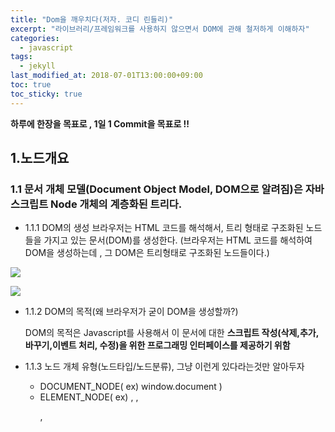 ```yaml
---
title: "Dom을 깨우치다(저자. 코디 린들리)"
excerpt: "라이브러리/프레임워크를 사용하지 않으면서 DOM에 관해 철저하게 이해하자"
categories:
  - javascript
tags:
  - jekyll
last_modified_at: 2018-07-01T13:00:00+09:00
toc: true
toc_sticky: true
---
```


**하루에 한장을 목표로 , 1일 1 Commit을 목표로 !!**

## 1.노드개요

### 1.1 문서 개체 모델(Document Object Model, DOM으로 알려짐)은 자바스크립트 Node 개체의 계층화된 트리다.

- 1.1.1 DOM의 생성
  브라우저는 HTML 코드를 해석해서, 트리 형태로 구조화된 노드들을 가지고 있는 문서(DOM)를 생성한다.
  (브라우저는 HTML 코드를 해석하여 DOM을 생성하는데 , 그 DOM은 트리형태로 구조화된 노드들이다.)

![](https://wit.nts-corp.com/wp-content/uploads/2019/02/-4)

![](https://wit.nts-corp.com/wp-content/uploads/2019/02/-5)

- 1.1.2 DOM의 목적(왜 브라우저가 굳이 DOM을 생성할까?)

  DOM의 목적은 Javascript를 사용해서 이 문서에 대한 **스크립트 작성(삭제,추가,바꾸기,이벤트 처리, 수정)을 위한 프로그래밍 인터페이스를 제공하기 위함**

* 1.1.3 노드 개체 유형(노드타입/노드분류), 그냥 이런게 있다라는것만 알아두자

  - DOCUMENT_NODE( ex) window.document )

  * ELEMENT_NODE( ex) <body> , <a> , <p> , <script> , <style> , <html> , <h1> )

  - ATTRIBUTE_NODE( ex) class="funEdges" )

  * TEXT_NODE ( ex) 줄바꿈과 공백을 포함한 HTML 문서 내의 텍스트 문자 )

  - DOCUMENT_FRAGMENT_NODE( ex) document.createDocumentFragment )

  - DOCUMENT_TYPE_NODE( ex) <!DOCTYPE html> )

- 1.1.4 통상적인 DOM 트리의 각 노드 개체는 **Node로 부터** 속성과 메서드를 상속받는다.

  **모든 노드 개체는 속성과 메서드를 1차적으로 Node 개체로부터 상속을 받는다.** 그리고 이 Node에서 제공되는 속성 메서드 외에도 document,HTMLElement,HTML\*Element 인터페이스와 같은 하위 노드 인터페이스에서도 수많은 관련 속성 및 메서드가 제공된다.

* 1.1.5 노드의 유형과 이름

  모든 노드는 Node로부터 상속받는 nodeType 및 nodeName 속성을 가진다. 예를들어 Text 노드의 nodetype 코드는 3이며, nodeNmae 값은 #text이다.

  흔히 사용되는 노드들의 숫자값은 외워 두는것이 좋다.

- 1.1.6 javascript 메서드를 사용해서 Element 및 Text 노드를 생성하기

  - createElement("element를 지정하는 문자열")
    ex) createElement("div");

  * createTextNode("문자열")
    ex) createTextNode("Hi");

  - createAttribute() 메서드는 사용이 금지되었고, 이를 대신하기 위해 getAttribute(),setAttribute(),removeAttrbute()메서드를 사용한다.

* 1.1.7 javascript 문자열을 사용하여 DOM에 Element 및 Text 노드를 생성 및 추가하기

  - innerHTML, outerHTML, textContext, insertAdjacentHTML() 속성 및 메서드는 Javascript 문자열을 사용하여 DOM에 노드를 생성하고 추가하는 기능을 제공

  ```html
  <div id="A"></div>
  <div id="B"></div>
  <span id="C"></span>
  <div id="D"></div>
  <div id="E"></div>
  ```

  ```javascript
  document.getElementById("A").innerHTML = "<strong>HI</strong>";

  document.getElementById("B").outerHTML = '<div id="B" class="new">HI</div>';

  document.getElementById("C").textContent = "dude";

  document.getElementById("D").innerText = "안녕";

  console.log(document.body.innerHTML);

  //<div id="A"><strong>HI</strong></div>
  //<div id="B" class="new">HI</div>
  //<span id="C">dude</span>
  //<div id="D">안녕</div>
  ```

  - textContent vs innerText

  innerText는 노드에 포함된 보이는 텍스트를 반환하고, textContent는 전체 텍스트를 반환합니다.

  ```html
  <span>Hello<span style="diplay:none">World</span></span>
  ```

  에서 innerText는 "Hello"를 반환하고 textContent는 World를 반환한다.

  보다 자세한 차이점은

  [textContent vs innerText](http://perfectionkills.com/the-poor-misunderstood-innerText/)를 참조하자

  - insertAdjacentHTML() 메ㅓ드는 이전에 언급된 메서드들에 비해 보다 세밀하게 다를수 있다. 이 메서드를 사용하면 시작테그의 앞 , 뒤 종류 태그의 앞, 뒤에 노드를 삽입하는게 가능하다.

  ```html
  <i id="elm">how</i>
  ```

  ```javascript
  var elm = document.getElementById("elm");
  elm.insertAdjacentHTML("beforebegin", "<span>Hey-</span>");
  elm.insertAdjacentHTML("afterbegin", "<span>dude-</span>");
  elm.insertAdjacentHTML("beforeend", "<span>are-</span>");
  elm.insertAdjacentHTML("afterend", "<span>you?-</span>");

  console.log(document.body.innerHTML);

  //<span>Hey-</span><i id="elm"><span>dude-</span>how<span>-are</span></i><span>-you?</span>
  ```

  - 주목 : innerHTML 은 문자열 내에서 발견된 HTML 요소를 실제 DOM 변화하는 반면, textContent는 텍스트 노드를 생성하는데만 사용 가능하다. HTML 요소를 포함하고 있는 문자열을 textContent에 전달하면, 단순히 텍스트로만 출력 또한 innerHTML이 무겁고 비싼 대가를 치르는 HTML 파서를 호출하는데 비해, 텍스트 노드 생선은 간단하게 처리되므로 **innerHTML 계열의 사용을 삼가해야한다.**

* 1.1.8 Dom 트리의 일부를 Javascript 문자열로 추출하기

  ```html
  <div id="A"><i>HI</i></div>
  <div id="B">Dude<strong>!</strong></div>
  ```

  ```javascript
  console.log(document.getElementById("A").innerHTML); //<i>Hi</i>

  console.log(document.getElementById("B").outerHTML); //<div id="B">Dude<strong>!</strong></div>

  console.log(document.getElementById("B").textContent); //Dude!

  console.log(document.getElementById("A").innerText); //Dude!
  ```

  - 주목 : textContent, innerText 속성은 선택된 노드내에 포함된 모든 **텍스트 노드들을 반환한다.**

- 1.1.9 appendChild() 및 insertBefore()을 사용하여 노드 개체를 Dom에 추가하기.

  appendChild() 메서드는 하나의 노드를(혹은 여러 노드)를 메서드가 호출된 노드의 자식노드 끝에 삽입할수 있게 해준다.

  insertBefore() 메서드는 삽입 위치를 조정하는 것이 필요할때 사용한다.

  ```html
  <ul>
    <li>2</li>
    <li>3</li>
  </ul>
  ```

  ```javascript
  let text1 = document.createTextNode("1");
  let li = document.createElement("li");
  li.appendChild(text1);

  let ul = document.querySelector("ul");

  ul.insertBefore(li, ul.firstChild);

  // <ul>
  //   <li>1</li> //ul.insertBefore(li, ul.firstChild);
  //   <li>2</li>
  //   <li>3</li>
  //   <li>1</li> //ul.appendChild(li);
  // </ul>;
  ```

  - 주목 : insertBefore() 메서드의 두번째 매개변수를 전달하지 않으면, 이 메서드는 appendChild()처럼 동작

* 1.1.10 removeChild() 및 replaceChild()를 사용하여 노드를 제거하거나 바꾸기

  - Dom 에서 노드를 제거하는 것은 여러 단계의 과정으로 이루어진다.

  1. 먼저 삭제하고자 하는 노드를 선택해야한다

  2. 삭제하고자 하는 노드의 부모노드에 대한 접근을 얻어야 하는데,보통 parentNode 속성을 사용하게 된다.

  3. 부모 노드에서 삭제할 노드에 대한 참조를 전달하여 removeChild()메서드를 호출한다.

  ```html
  <div id="A">Hi</div>
  <div id="B">Dude</div>
  ```

  ```javascript
  //element 노드 삭제
  let divA = document.getElementById("A");
  divA.parentNode.removeChild(divA);

  //텍스트 노드 삭제
  let divB = document.getElementById("B").firstChild;
  divB.parentNode.removeChild(divB);
  ```

  - 노드를 바꾸는 과정도 삭제하는것과 같은 과정을 겪는다. **둘다 부모노드에 접근한다는게 중요하다.**

  ```html
  <div id="A">Hi</div>
  <div id="B">Dude</div>
  ```

  ```javascript
  //ement 노드 바꾸기
  let divA = document.getElementById("A");
  let newSpan = document.createElement("span");

  newSpan.textContent = "howdy";
  divA.parentNode.replaceChild(newSpan, divA);
  ```

  - 주목 : 제거하거나 바꾸는 대상이 무엇인지에 따라 , innerHTML , outerHTML , textContent 속성에 빈 문자열을 주는것이 더 쉽고 빠를 수도 있다. 하지만 브라우저의 메모리 누수가 발생할수 있으므로 조심해야한다. replaceChild() 및 removeChild()는 각각 교체되거나 제거된 노드를 **반환한다**. 기본적으로 해당 노드는 바꾸거나 제거하는 것이므로 사라지지 않았다. 따라서 해당 노드에 대한 **메모리상의 참조는 여전히 가지게 된다.**

* 1.1.11 cloneNode()를 사용하여 노드를 복제하기

  cloneNode() 메서드를 사용하여 단일 노드 혹은 노드 및 모든 자식 노드를 복제할 수 있다.

  노드와 그 자식 노드를 모두 복제하려면, cloneNode() 메서드의 매개변수로 true를 전달한다.

  ```html
  <ul>
    <li>Hi</li>
    <li>there</li>
  </ul>
  ```

  ```javascript
  let cloneUL = document.querySelector("ul").cloneNode(); //ul만이 복제되었으므로 빈 문자열이 출력됨

  console.log(cloneUL.innerHTML); //빈 문자열 출력

  let cloneUL2 = document.querySelector("ul").cloneNode(true);

  console.log(cloneUL2.innerHTML);
  //<li>HI</li><li>There</li>가 출력됨
  ```

  - 주목 : **cloneNode(true)를 사용해서 노드와 그 자식을 복제하면 NodeList가 반환될 것이라 생각할 수 있지만, 실제로는 그렇지 않다. 따라서 cloneNode() 때문에 문서내에서 ID가 중복될수도 있다.**

* 1.1.12 노드 컬렉션에 대한 이해(무슨말하는지 모르겠음)

* 1.1.13 직계 자식 노드 전부에 대한 리스트/컬렉션 얻기

  ```html
  <ul>
    <li>Hi</li>
    <li>there</li>
  </ul>
  ```

  ```javascript
  let ulElementChildNodes = document.querySelector("ul").childNodes;

  console.log(ulElementChildNodes);
  // ul 내의 전체 노드로 이루어진 유사 배열 리스트를 출력
  //[text, li, text, li, text]
  ```

  - 주목 : **childNodes에서 반환되는 NodeList는 직계 자식 노드만을 가진다.** **childNodes가 element 노드 뿐만 아니라 다른 노드 유형(ex text 및 comment 노드) 도 포함된다는 점을 유의해야한다.**

- 1.1.14 NodeList나 HTMlCollection을 JavasScript 배열로 변환

  NodeList 나 HTMLCollection은 **배열의 형태**이지만, **array의 메서드를 상속하는 진정한 javascript 배열이 아니다.**

  - isArray() : array의 메서드를 상속받는 javascript 배열인지 아닌지를 판단함

  ```html
  <a href="#"></a>
  ```

  ```javascript
  console.log(Array.isArray(document.links));
  //HTMLCollection이지 Array가 아니므로 false

  console.log(Array.isArray(document.querySelectorAll("a")));
  //NodeList이지 Array가 아니므로 false
  ```

  결과적으로 Nodelist와 HTMLCollection은 배열의 형태이지만 배열이 아닌것으로 판명되었다.

  그렇다면 배열의 형태인것을 진정한 배열로 만들기 위해서는 어떻게 해야할까?

  - 진정한 javascript 배열로 만들기

    - 왜? 굳이 javascript 배열로 만들어야할까?
      그 이유는 javascript 배열로 변환하는 것은 몇가지 이점이 있기 때문이다. 이 리스트들을 javascript 배열로 변환하게 되면 Array 개체가 제공하는 메서드들(ex) foreach,pop,map,reduce 등)에 접근할수 있게 된다.

    * 진정한 배열로 변환하기 위한 방법

      call() 또는 apply()에 유사 배열을 전달하면, call() 또는 apply()는 진짜 javaScript 배열을 반환하는 메서드를 호출한다. 여기서는 slice() 메서드를 사용하고 있는데, 실제로는 아무것도 잘라내지 않고, 리스트를 Javascript 배열로 반환하는데 사용하고 있다.

      ```html
      <a href="#"></a>
      ```

      ```javascript
      console.log(Array.isArray(Array.prototype.silce.call(document.linkes)));
      //true 반환

      console.log(
        Array.isArray(
          Array.prototype.silce.call(document.querySelectorAll("a"))
        )
      );
      //true 반환
      ```

      주목 : 이렇게 할경우 List를 배열로 바꾸는데 코드가 길어지므로, ES6에서는 유사 배열개체나 리스트를 인수받아 **새로운 배열로 변환하여 사용하는 Array.from**

      ```javascript
      console.log(Array.isArray(Array.from(document.querySelectorAll("a")))); //true

      let badex = document.querySelectorAll("a");

      console.log(badex); //NodeList [a]

      bc.pop("a"); //bc.pop is not a function

      let goodex = Array.from(document.querySelectorAll("a"));
      console.log(goodex); // [a]

      abc.pop("a");

      console.log(goodex); // []
      ```

- 1.1.15 DOM 내의 노드 탐색

  - parentNode

  - firstChild

  - lastChild

  - nextSibling

  ```html
  <body>
    <ul>
      <!-- comment -->
      <li id="A"></li>
      <li id="B"></li>
      <!-- comment -->
    </ul>
  </body>
  ```

  ```javascript
  let ul = document.querySelector("ul");

  console.log(ul.parentNode.nodeName); // body가 출력됨
  console.log(ul.firstChild.nodeName); // comment가 출력됨
  console.log(ul.lastChild.nodeName); // comment가 출력됨
  console.log(ul.querySelector("#A").nextSibling.nodeName); //text가 출력됨
  console.log(ul.querySelector("#B").previousSibling.nodeName); //text가 출력됨
  ```

  DOM을 탐색할때, element 노드 뿐만 아니라 text 와 comment도 노드임을 잊어서는 안된다. 하지만 윗처럼 사용한다는것은 이상적이지 않다. **다음 속성들을 사용하면 text와 comment 노드를 무시하고 DOM 탐색하는 것이 가능하다.**

  - firstElementChild

  * lastElementChild

  - nextElementSibling

  * previousElementSibling

  * children

  * parentElement

  - childElementCount : 노드가 가지고 있는 자식 element의 개수를 계산할때 사용

  이렇게 element 노드라고 명시를 해준다면, text와 comment 노드를 무시하게된다.

  ```html
  <body>
    <ul>
      <!-- comment -->
      <li id="A"></li>
      <li id="B"></li>
      <!-- comment -->
    </ul>
  </body>
  ```

  ```javascript
  let ul = document.querySelector("ul");

  console.log(ul.parentNode.nodeName); // body가 출력됨
  console.log(ul.firstElementChild.nodeName); //li
  console.log(ul.lastElementChild.nodeName); // li가 출력됨
  console.log(ul.querySelector("#A").nextElementSibling.nodeName); // li
  console.log(ul.querySelector("#B").previousElementSibling.nodeName); //li가 출력됨

  //ul의 자식 노드 중 element만을 가져오려면?
  console.log(ul.children); // HTMLCollenction이며, 모든 자식 노드는 text를 가짐

  // 첫 번째 li의 부모 element는?
  console.log(ul.firstElementChild.parentElement); //ul이 출력
  ```

- 1.1.16 contains()와 compareDocumentPosition()으로 DOm 트리 내의 Node 위치를 확인하기

  노드의 contains() 메서드를 활용하면 특정 노드가 다른 노드내에 포함되어있는지를 확이날수 있다.
  그리고 리턴값으로 boolean값을 전달해준다.

  Dom 트리 내에서 주변 노드와 연관된 노드위치에 대해 보다 확실한 정보를 얻고 싶을 때는 노드의 compareDocumentPosition() 메서드를 사용한다.
  그리고 리턴값으로 숫자코드를 리턴한다.

* 1.1.17 두 노드가 완전히 동일한지 판단하기.

```html
<input type="text"></input>
<input type="text"></input>

<textarea>foo</textarea>
<textarea>bar</textarea>


```

```javascript
let input = document.querySelectorAll("input");

console.log(input); // nodelist , 배열형식이지만 배열이 아님

console.log(input[0].isEqualNode(input[1]));
//true

let input = document.querySelectorAll("textarea");

console.log(input[0].isEqualNode(input[1]));
//자식 text 노드가 동일하지 않으므로 false
```

주목 : 두 노드가 완전전히 동일한지가 아니라. 두 노드 참조가 동일한 노드를 참조하고 있는지 알고 싶다면 === 연산자를 사용하여 간단하게 확인해볼수 있다.

## 2. Document 노드

### 2.1 document 노드 개요

document로 부터 상속되는 HTMLDocument 생성자는 DOM 내에 DOCUMENT_NODE(window.document)를 생성한다.

```js
console.log(window.document.constructure); // function HTMLDocument(){ [native code]}
console.log(window.document.nodeType); // DOCUMENT_NODE에 대한 숫자 키 매핑인 9가 출력
```

HTMLDocument 생성자 함수가 window.document 노드 개체를 생성하며, 이 노드가 DOCUMENT_NODE 개체이다.

### 2.2 HTMLDocument의 속성 및 메서드

HTMLDocument 노드(window.document)에 존재하는 속성 및 메서드들중 주목해야할 속성과 메서드는 다음과 같다

- doctype

* documentElement

* implementation.

* activeElement

* body

* head

* title

- lastModified

- referrer

- URL

- defaultview

- compatMode

- ownerDocument

- hasFocus();

* 주목 : HTMLDocument 노드 개체(window.document)는 DOM를 다룰 때 사용 가능한 수많은 메서드와 속성(ex) document.querySelectorAll())에 접근하는 데 사용된다.

### 2.3 일반적인 HTML 문서정보 얻기

- document 개체는 로드된 HTML 문서/DOM에 대한 일반적인 정보에 접근할 수 있게 해준다.

```javascript
const d = document;

console.log("title = " + d.title); //Document
console.log("url = " + d.URL); // url 주소
console.log("referrer = " + d.referrer); //참조 주소
console.log("lastModified = " + d.lastModified); // 마지막 수정일

//BackComapt(Quirks 모드) 또는 CSS1Compat(Strict 모드) 중 하나가 출력된다.

console.log("compatibility mode = " + d.compatMode); //CSS!compat
```

### 2.4 document 자식 노드

- document 개체의 자식은 doctype/DTD 와 <html lang="en"> 이 포함된 배열을 얻게 될것이다.

```js
console.log(document.childNodes[0].nodeType); // DOCUMENT_TYPE_NODE를 의미하는 숫자 키 10이 출력

console.log(document.childNodes[1].nodeType); // Element_TYPE_NODE를 이미하는 숫자 키 1이 출력
```

- 주목 : 참고로 DOCUMENT_TYPE_NODE와 DOCUMENT_NODE는 다르다. 그리고 HTMLDocument 생성자에서 생성되는 **window.document 개체** 와 **Document 개체** 를 혼동해서는 안된다. widow.document가 DOM 인터페이스에 시작점이라는 것만 기억하자. Document.childNodes가 자식 노드를 가지고 있는 이유가 바로 이 때문이다.

### 2.5 document는 <!Doctype>,<html>,<head>,<body>에 대한 바로가기를 제공한다.

```js
console.log(document.doctype); //DocumentType NOde
console.log(document.documentElement); //<html lang="en">가 출력
console.log(document.head); // <head>
console.log(document.body); // <body>
```

- 주목 doctype과 DTD의 nodetype은 10 또는 DOCUMENT_TYPE_NODE이며, DOCUMENT_NODE(즉 HTMLDocument()로부터 생성되는 window.document)와 혼동해서는 안된다.

### 2.6 document.implementation.hasFeature()를 사용하여 DOM 사양/기능 탐지

- document.implementation.hasFeature()를 사용하면 현재 문서에 대한 브라우저가 구현/지원하는 기능 및 수준에 대해 물어 볼 수 있다. 예를들어 브라우저가 Core DOM level3 사양을 구현했는지 물어보려면 다음과 같은 코드를 사용한다.

```js
console.log(document.implementation.hasFeature("Core", "2.0"));
console.log(document.implementation.hasFeature("Core", "3.0"));
```

### 2.7 문서 내에서 포커스를 가지고 있거나 활성 상태인 노드에 대한 참조를 얻기

- document.activeElement를 사용하면, 문서 내에서 포커스를 가지고 있거나 활성 상태인 노드에 대한 참조를 바로 얻을 수 있다.

```js
document.querySelector("textarea").focus();

//문서내에서 포커스를 가지고 있거나 활성 상태인 element에 대한 참조르 얻음
console.log(document.activeElement); //textarea가 출력됨
```

- 주목 : **포커스를 가지고 있거나 활성 상태인 element는 포커스를 받을 수 있는 element를 반환한다. 노드를 선택하는 것(마우스를 사용하여 HTML 페이지 내에서 반전된 영역), 키스트로크, 스페이스바,마우스로 무언가를 입력하기 위해 포커스를 받은 element를 혼동하지 말자.**

### 2.8 문서 혹은 문서 내의 특정 노드가 포커스를 가지고 있는지 판별하기

- document.hasFocus() 메서드를 사용하면, 사용자가 현재 해당 HTML 문서가 로드된 창에 포커스를 두고 있는지를 확인할 수 잇다.

```js
// 문서가 로드된 창/텝에 계속 포커스를 두면 true를 반환한다. 그렇지 않을경우 false가 반환된다.
setTimeout(function () {
  console.log(document.hasFocus());
}, 5000);
```

### 2.9 document.defaultView는 최상위/전역 개체에 대한 바로가기이다.

- defaultView 속성은 javascript 최상위 개체, 혹은 전역 개체라고 불리는것에 대한 바로가기 이다. 웹 브라우저에서 최상위 개체는 window개체이므로, javaScript 브라우저 환경에서 defaultView는 이 개체를 가리킨다.

* 최상위 개체가 없는 DOM이나 웹 브라우저 내에서 실행되지 않는 javascript 환경(Node.js)의 경우 이 속성을 통해 최상위 개체 영역에 접근할 수 있게 해준다.

### 2.10 Element에서 ownerDocument를 사용하여 Document에 대한 참조 얻기

- 노드에서 onwerDocument 속성을 호출하면, 노드가 포함된 document에 대한 참조를 반환한다.

## 3. Element 노드

### 3.1 HTML Element 개체 개요

각 element들은 고유한 성질을 가지며, 각자 element를 Dom 트로내의 노드 개체로 인스턴스화 하는 고유한 Javascript 생성자를 가진다.
예를 들어 <a> element 는 HTMLAnchorElement() 생성자를 통해 DOM 노드로 만들어 진다. **즉 각 element들은 노드개체로 인스턴스화 하는 Javascript 생성자를 가진다.**

### 3.2 HTML Element 개체의 속성 및 메서드(상속 받은것 포함)

- createElement()

- tagName

* children

- getAttribute()

- setAttribute()

- hasAttribute()

- removeAttribute()

- classList()

- dataset

- attributes

### 3.3 Element 생성

Element 노드는, 브라우자가 HTML 문서를 해석하여 DOM이 만들어질 때 인스턴스화 된다.
이것 외에 createElement()를 사용하여 프로그램밍적으로도 Element 노드를 생성할수 있다.

```js
let elementNode = document.creatElement("textarea");

document.body.appendChild(elementNode);
```

### 3.4 Element의 태그 이름 얻기

tagName 속성을 사용하면, element의 이름에 접근할 수 있다. tagName속성은 nodeName이 반환하는 것과 동일한 값을 반환한다. 원본 HTML문서에서의 대소문자 여부에 관계없이 둘다 값을 대문자로 반환한다.

```html
<a href="#">Hi</a>
```

```js
console.log(document.querySelector("a").tagName); //A 가 출력
console.log(document.querySelector("a").nodeName); //A가 출력
```

### 3.5 Element의 Attribute 및 값에 대한 리스트/컬렉션 얻기(좋은방법X)

```html
<a href="#" title="title" data-foo="dataFoo"> </a>
```

```js
var atts = document.querySelector("a").attributes;
// 배열형태로 반환한다.
```

- 주목 : **attributes를 사용 하여 속성에 변화를 주는것보다도, getAttribute(), setAttribute(), hasAttribute9), removeAttribute()를 사용하는것이 좋다.** attributes를 사용할 때의 유일한 이점은 라이브 상태의 attributes 목록을 반환한다는 것이다.

### 3.6 Element의 Attribute 값 획득, 설정(재설정), 제거

element 의 attribute 값을 가져오고, 설정 및 제거하기 위한 가장 일관된 방법은 getAttribute(), setAttribute(), removeAttribute() 메서드를 사용하는 것이 좋다.

- 주목 : **attribute가 없을때, setAttribute를 사용하여 attribute 값을 null이나 ''를 설정하지 말고 removeAttribute()를 사용하는것이 좋다.**

**일부 element attribute는 element 노드에서 개체 속성으로 존재한다. 예를들어 document.body.id 나 document.body.className, 작성자는 이 속성을 사용하지 말고 attribute에 대한 remove , set, get 메서드를 사용하도록 권고하고 있다.**

```js
//bad example
let a = (document.querySelector("a").className = "안녕");
console.log(document.querySelector("a")); //<a href class="안녕"></a>

//good example

let a = document.querySelector("a").setAttribute("class", "안녕");
console.log(document.querySelector("a")); //<a href class="안녕"></a>
```

### 3.7 Element의 특정 attrbute를 가지고 있는지 확인하기

- element가 attribute를 가지고 있는지 판별(boolean으로 return) 하기 위한 가장 좋은 방법은 hasAttribute() 메서드를 사용하는것이다.

### 3.8 Class Attribute 값 리스트 얻기

- element 노드에 존재하는 classList 속성을 사용하면 className 속성에서 반환되는 공백으로 구분된 문자열 값을 사용하는 것보다 훨신 쉽게 class attribute 값 리스트에 접근할수 있다.

```html
<div class="big brown bear"></div>
```

```js
let elm = docuemnt.querySelector("div");

console.log(elm.classList); // big brown bear{0="big" , 1="brown", 2="bear" , length=3 ,...}
console.log(elm.className); // big brown bear
```

주목 : **classList는 유사배열 컬랙션이며, 읽기전용인 length 속성을 가진다. classList는 읽기 전용이지만, add(), remove(), contains(), toggle() 메서드를 사용해서 변경할수 있다.**

### 3.9 class attribute에 하위 값 추가 및 제거하기

```js
let elm = document.querySelector("div");

elm.classList.add("cat");
elm.calssList.remove("dog");
```

### 3.10 class attribute 값 토글

- classList.toggle() 메서드를 사용하면, class attribute의 하위 값을 토글시킬 수 있다. **이 메서드는 값이 누락된 경우 추가하거나 값이 이미 있는 경우 제거할 수 있게 해준다.**

```html
<div class="visible"></div>
```

```js
let elm = document.querySelector("div");

elm.classList.toggle("visible"); //기존에 visible이 있으므로 삭제
elm.classList.toggle("grow"); // 기존에 grow가 없으므로 생성

console.log(elm.className); //grow
```

### 3.11 class attribute 값이 특정 값을 가지고 있는지 판별하기

classList.containes() 메서드를 사용하면 class attribute 값이 특정 하위 값을 가지고 있는지를 판별 할 수 있다.

### 3.12 data attribute를 가져오고 설정하기(이 꼴을 언제쓰는지 잘 모르겠다.)

- data- 에 관련된 자료 [data-](https://developer.mozilla.org/ko/docs/Learn/HTML/Howto/%EB%8D%B0%EC%9D%B4%ED%84%B0_%EC%86%8D%EC%84%B1_%EC%82%AC%EC%9A%A9%ED%95%98%EA%B8%B0)

## 4.Element 노드 선택

### 4.1 특정 Element 노드 선택하기

단일 element 노드에 대한 참조를 얻는데 가장 흔히 사용되는 메서드는 다음과 같다.

- querySelector()

- getElementById();

```html
<body>
  <ul>
    <li>Hello</li>
    <li>big</li>
    <li>bad</li>
    <li id="last">world</li>
  </ul>
</body>
```

```js
console.log(document.querySelector("li").textContent); //Hello 출력
console.log(document.getElementById("last").textContent); //world 출력
```

- getElementById()메서드는 querySelector() 메서드에 비해 매우 단순하다.
- qurySelector() 메서드는 CSS selector 문법 형식의 매개변수를 사용하기 때문에 특정 단일 li에 접근을 하려면 querySelector(body>ul>li:nth-of-type(2))를 전달해야한다.

* 주목 : querySelector()는 selector 기반으로 문서 내에서 발견되는 **첫번째 노드 element를** 반환한다. querySelector()는 element 노드에도 정의되어 있다. 그 덕분에 메서드의 결가를 DOM 트리의 특정 부분에 한정할 수 있어서 상황에 맞는 쿼리를 할수 있게 해준다.

### 4.2 Element 노드 리스트 선택 및 생성하기

HTML 문서내의 **노드 리스트(NodeList)를 선택 및 생성하는 데 가장 흔히 사용되는 메서드**는 다음과 같다.
( NodeList 나 HTMLCollection은 **배열의 형태**이지만, **array의 메서드를 상속하는 진정한 javascript 배열이 아니다.**)

- querySelectorAll()

* getElementsByTagName()

* getElementsByClassName()

주목 : getElementsByTagName() , getElementsByClassName() 으로 생성된 **HTMLCollection은 라이브상태**로 간주되며, 리스트를 생성하고 선택한 후에 문서가 업데이트 된 경우도 문서의 상태를 항상 반영

그러나 querySelectorAll() 메서드는 **라이브 상태의 element 리스트를 반환하지 않는다.** 이는 querySelectorAll()에서 반환하는 리스트는 리스트 생성 시점의 문서 스냅샵이며, **문서의 변경 내용을 반영하지 않는다는 것을 의미한다.** 해당 리스트는 정적이며, 라이브상태가 아니다.
**NodeList와 HTMLCollection은 라이브 상태이지만 , querySelectorAll()로 반환된 리스트는 정적이다.**

예를들어

```html
<ul>
  <li class="liClass">1</li>
  <li class="liClass">2</li>
  <li class="liClass">3</li>
  <li class="liClass">4</li>
  <li class="liClass">5</li>
</ul>
```

```js
const a = document.querySelectorAll("li");
const b = document.getElementsByTagName("li");
const c = document.getElementsByClassName("liClass");
console.log(a); // 정적이며 라이브 상태가 아니므로, li의 갯수가 5
console.log(b); // 라이브상태이므로 li의 갯수가 6개
console.log(c); // 라이브상태이지만 클래스가 다르므로 갯수가 5개

const li = document.createElement("li");
const ul = document.querySelector("ul");

li.setAttribute("class", "hoho");
ul.appendChild(li);
```

- **childNodes도 querySelectorAll(), getElementByTagName(), getElementByClassName()처럼 Nodelist를 반환한다는 것을 명심하기 바란다. NodeList는 유사 배열리스트/컬랙션이며 , 읽기 전용인 length 속성을(array의 메서드 상속을 받는것은 아님) 가진다.**

### 4.3 직계 자식 Element 노드를 모두 선택하기

element 노드에서 children 속성을 사용하면, element 노드의 직계 자식 노드 전체 리스트(HTMLCollection)를 얻을 수 있다.
children은 직계 element 노드만을 제공하며, element 가 아닌 노드는 제외한다.

- 주목 : HTMLCollection은 element를 문서 내의 순서대로 가진다. 즉 element 가 DOM에 나타나는 순서대로 배열 내에 위치한다 HTMLCollection은 라이브 상태이므로, 문서가 변경되면 동적으로 컬랙션에 반영된다.

### 4.4 컨텍스트 기반 Element 선택

querySelector() , querySelectorAll(), getElementsByTagName(), getElementsByClassName()은 element 노드에도 정의되어 있다.
이는 해당 메서드의 결과를 DOM 트리의 특정 부분으로 제한 할 수 있게 해준다. 달리말해 element 노드 개체에서 이 메서드를 호출하면, element노드를 검색하고자 하는 특정 컨텍스트를 선택할수 있다는 것이다.

### 4.5 사전에 구성된 Element 노드 선택/리스트

HTML 문서에서 element 노드를 포함하고 있는 미리 사전에 등록되어 있는 유사배열 리스트

- document.all : HTML 문서내의 모든 element

- document.forms : HTML 문서내의 모든 <form> element

* document.images : HTML 문서내의 모든 <img> element

* document.links : HTML 문서내의 모든 <a> element

* document.scripts : HTML 문서내의 모든 <script> element

* document.styleSheets : HTMl 문서내의 모든 <link> 또는 <style> element

- 앞의 사전에 구성된 배열들은 HTMLCloolection 인터페이스/개체를 통해 생성되는데, document.styleSheets만 예외적으로 StyleSheetList를 사용한다.

### 4.6 선택될 Element 검증을 위해 matchesSelector()를 사용하기(지금은 사용안하고 -> matches()로 바뀜)

```html
<ul>
  <li>Hello</li>
  <li>world</li>
</ul>
```

```js
console.log(document.querySelector("li").matchesSelector("li:first-child")); //false
```

최신 브라우저에서는 브라우저 접두어인 moz,webkit,o,ms를 사용하지 않으면 실패한다.
따라서 다음과 같이 사용해야한다.

```js
console.log(document.querySelector("li").mozmatchesSelector("li:first-child")); //true

console.log(
  document.querySelector("li").webkitmatchesSelector("li:first-child")
); //true

console.log(document.querySelector("li").omatchesSelector("li:first-child")); //true

console.log(document.querySelector("li").msmatchesSelector("li:first-child")); //true
```

## 5. Element 노드 지오메트리와 스크롤링 지오메트리 ( 이 부분은 잠시 넘어가기로 하자 )

## 6. Element 노드 인라인 스타일

### 6.1 style attribute(element CSS 속성이라고도 함 ) 개요

- 인라인 CSS 속성은 코드에서 style 속성이 **문자열이 아닌 CSSStyleDeclaration 개체를 반환**한다는 점에 유의한다. 또한 CSSStyleDeclaration 개체에는 **element의 인라인 스타일만이 포함**

```html
<div style="background-color:red;border;1px"></div>
```

```js
const divStyle = document.querySelector("div").style;

console.log(divStyle); // CSSStyleDeclaration {0="background-color",...} 출력
```

### 6.2 개별 인라인 CSS 속성 가져오기, 설정 , 제거

- 6.2.1 : CSSStyleDeclaration 개체로 개별 CSS 속성에 대한 접근

```html
<div></div>
```

```js
const divStyle = document.querySelector("div").style;

//설정
divStyle.bacgroundColor = "red";
divStyle.border = "1px solid black";

// 가져오기
console.log(divStyle.backgroundColor);
console.log(divStyle.border);

// 제거

divStyle.backgroundColor = "";
divStyle.border = "";
```

- 주목 : style개체에 포함된 속성명에는 하이픈이 포함되지 않는다. 그리고 설정,가져올때,제거 할때는 camelCase를 사용하면 된다. 또한 측정단위가 필요한 CSS속성의 경우, 적절한 단위를 포함시켜야 한다.

- 6.2.2 : element 노드의 개별 CSS 속성을 조작하는데 사용되는 setPropertyValue(),getPropertyValue()

```html
<div stule="background-color:green; border: 1px solid purple"></div>
```

```js
const divStyle = document.querySelector("div").style;

//설정
divStyle.setProperty("background-color", "red");
divStyle.setProperty("border", "1px solid purple");

//가져오기
console.log(divStyle.getProperty("background-color"));
console.log(divStyle.getProperty("border"));

//제거
divStyle.removeProperty("background-color");
divStyle.removeProperty("border");
```

### 6.3 모든 인라인 CSS 속성 가져오기, 설정, 제거

- CSSStyleDeclaration 개체의 cssText 속성과 getAttribute() 및 setAttribute() 메서드를 사용하면, javaScript 문자열을 사용하여 style attribute의 전체 값(모든 인라인 속성)을 가져오고, 설정 및 제거 할수 있따.

* 또한 getAttribute 와 setAttribute는 Style 외에도 클래서 , id 등 다른 속성들을 설정하고 가져오고 제거할수 있다.

```js
const div = document.quertSelector("div");
const divStyle = div.style;

div.setAttribute(
  "style",
  "background-color:red;border:1px solide black; heigh:100px; width:100px;"
);

div.getAttribute("style"); //모든 인라인 속성의 스타일을 가져옴

div.removeAttribute("style"); //제거
```

- 주목 : **style attribute 값을 새로운 문자열로 바꾸는 것은** element의 style에 여러 변경수행하는 **가장 빠른 방법**

### 6.4 getComputedStyle()을 사용하여 element의 계산된 스타일(계층화된 것을 포함한 실제 스타일) 가져오기

style 속성은 style attribute를 통해 정의된 CSS만을 가지고 있다.(= 인라인에서 정의된 CSS), 그러나 인라인스타일 뿐만아니라 스타일시트, 외부 스타일시트 를 가져오려면 **getComputedStyle()를 사용한다.**

```html
<div style="background-color:green;border:1px solid purple;"></div>
```

```css
div {
  background-color: red;
}
```

```js
const div = document.querySelector("div");

window.getComputedStyle(div).backgroundColor; //rgb(0,128,0) 또는 green이 출력됨
```

- 주목 : getComputedStyle() 에서 반환되는 CSSStyleDeclaration 개체는 읽기 전용이다.

### 6.5 class 및 id attribute를 사용하여 element의 CSS 속성을 적용 및 제거하기

```html
<div class="헤이"></div>
```

```js
const div = document.querySelector("div");

div.setAttribute("id", "bar"); // id 설정

div.classList.add("foo"); // 클래스 추가
//<div style="background-color: red;" id="bar" class="헤이 foo"></div>

div.setAttribute("class", "안녕"); //클래스 수정
//<div style="background-color: red;" id="bar" class="안녕"></div>

console.log(div);
```

## 7. Text 노드

### 7.1 Text 개체 개요

- HTML 문서에서 텍스트는 text 노드를 만들어내는 TEXT() 생성자 함수의 인스턴스로 표현된다.

* 당연히 hi가 출력될줄 알았는데, TEXT노드로 변환되서 출력되었다.

```html
<p>hi</p>
```

```js
const textHi = document.querySelector("p").firstChild;

console.log(textHI.constructor); // TEXT()가 출력됨

console.log(textHi); // 보이는것은 "hi"가 출력됨 하지만 실직적으로 TEXT {textContent="hi" ,length =2 , ...}가 출력되는것을 볼수가 있다.
// 그 증거로 typeof 할경우 object를 반환한다.
console.log(typeof textHi); //object
```

- TEXT() 생성자 함수가 text 노드를 생성한다는 결론을 내려 주지만, **Text가 CharacterData, Node Object로 부터 상속받는다는 점을 명심해야한다.**

### 7.2 Text 개체 및 속성

- Text 노드에 존재하는 속성과 메서드에 관련된 정확한 정보를 얻으려면 브라우저에 직접 물어보는것이 가장 좋다.

* 다음과 같은 속성과 메서드가 있다.

  - textContent

  * splitText()

  * appendData()

  * insertData()

  * replaceData()

  * subStringData()

  * normalize()

  * data

  * document.createTextNode()

### 7.3 공백도 Text 노드를 생성한다.

```html
<p id="p1"></p>
<p id="p2"></p>
```

```js
console.log(document.querySelecotr("#p1").firstChild); //null이 출력됨
console.log(document.querySelecotr("#p1").firstChild.nodeName); //#text가 출력됨
```

- 이렇게 **공백이나 텍스트 문자가 보통 text 노드로 표현된다는 것을 잊지 말기 바란다.** **줄 바꿈도 당연히 text 노드**로 간주된다. 다음 코드에서는 줄 바꿈 문자도 text 노드라는 것을 강조하기 위해 줄 바꿈을 출력한다.

```html
<p id="p1"></p>
//이 주석 앞에 줄 바꿈 text 노드가 존재하며, 이 주속도 노드다
<p id="p2"></p>
```

```js
console.log(document.querySelecotr("#p1").nextSibiling); //Text가 출력됨
```

- 그런데 나는 p1테그의 옆에 테그인 p테그를 목적으로 js를 코딩했다면 nextSibling이 아닌 다른 속성을 이용하는것이 좋다. 예를 들어 nextElementSibling 같은것

### 7.4 Text 노드 생성 및 삽입하기

- createTextNode()를 사용하여 DOM 에 TEXT를 노드를 삽입할수 있다.

### 7.5 data나 nodeValue로 text 노드 값 가져오기

- Text 노드로 표현되는 텍스트 값과 데이터는 .data나 nodeVlaue 속성을 사용하여 노드에서 추출할 수 있다. 두 속성 모두 Text 노드에 포함된 텍스트를 반환한다.

```html
<p>Hi, <strong>cody</strong></p>
```

```js
console.log(document.querySelector("p").firstChild.data); //'Hi,'가 출력됨
console.log(document.querySelector("p").firstChild.nodeValue); //'Hi,'가 출력됨
console.log(document.querySelector("p").data); //undefiend
console.log(document.querySelector("p").nodeValue); //null
```

- 주목 : TEXT 노드에 포함된 문자의 길이를 가져오려면 , 텍스트노드자체 또는 노드의 실제 텍스트의 값/데이터의 length 속성에 접근하면 된다.

```js
console.log(document.querySelector("p").firstChild.length); //3
```

### 7.6 appendData() , deleteData(), insertData() , replaceData(), subStringData()로 text 노드 조작하기

Text 노드가 메서드를 상속받은 CharaterData개체는 Text 노드의 하위 값을 조작하고 추출하기 위한 메서드를 제공한다.

- appendData() : 하위값 추가 (맨마지막에 추가됨)
- deleteData() : 하위값 제거
- insertData() : 하위값 삽입 (원하는 위치에 삽입할수 있다)
- replaceData() : 하위값 교체
- subStringData() : 부분 문자열 추출

### 7.7 복수의 형제 텍스트 노드가 발생하는 경우

통상적으로 형제 텍스트 노드가 인접해서 나타나지는 않는다

```html
<p>Hi Yosup</p>
```

```js
const pElement = document.querySelector("p");

console.log(pElement.childNodes.data);
//Hi Yosup
```

복수의 형제 텍스트 노드가 발생하는 경우는 다음과 같다

```html
<p>Hi <strong>HH</strong> yosup</p>
```

```js
const pElement = document.querySelector("p");

console.log(pElement.childNodes.length); //3이 출력됨 <text> , <Strong> <text> 이렇게 3개로 길이 3개
console.log(pElement.childNodes.data); //Hi
console.log(pElement.firstChild.nextSibiling); // Element 노드 <strong>
console.log(pElemet.lastchild.data); // yosup
```

```html
<body>
  <div></div>
</body>
```

```js
const pElementNode = document.createElement("p");
const textNodeHi = document.createTextNode("HI ");
const textNodeCody = document.createTextNode("Cody");

pElementNode.appendChild(textNodeHi);
pElementNode.appendChild(textNodeCody);

document.querySelectod("div").appendChild(pElementNode);

console.log(document.querySelector("div p").childNodes.length); //2가 출력됨
```

**childNodes에서 반환되는 NodeList는 직계 자식 노드만을 가진다.** **childNodes가 element 노드 뿐만 아니라 다른 노드 유형(ex text 및 comment 노드) 도 포함된다는 점을 유의해야한다.**

### 7.8 textContent를 사용하여 마크업이 제거된 모든 자식 텍스트 노드를 반환하기

- textContent 속성은 모든 자식 텍스트 노드를 가져올 뿐만 아니라. 노드의 내용을 특정 Text 노드로 설정하는데도 사용할수 있다.

```html
<body>
  <h2>Dude</h2>
  <p>you <strong>rock!</strong></p>
</body>
```

```js
console.log(document.body.textContent); // 공백이 추가된 `Dode you rock!' 이 출력
```

- 노드내에 포함된 텍스트를 설정하는데 textContent를 사용하면 , **모든 자식노드가 제거되고 단일 Text로 바뀐다.**

```html
<body>
  <div>
  <h2>Dude</h2>
  <p>you <strong>rock!</strong></p>
  <div>
</body>
```

```js
document.body.textContent = "you dont rock!";

console.log(document.querySelecotr("div").textContent); // you dont rock! 이 출력 //뭐지 적용은 되는데 오류가 뜨는데...
```

- textContent는 document 나 doctype 노드에서 사용될 경우 null을 반환한다. script 및 style element 경우에는 내용이 반환된다.

### 7.9 textContent 와 innerText 간의 차이

- innerText에는 CSS가 반영된다. 즉 숨겨진 텍스트가 있을경우 innerText는 이 텍스트를 무시하는 반면, textContent는 무시하지 않는다.

- innerText는 CSS의 영향을 받으므로 리플로우가 발생되는 반면, textContent는 그렇지 않다.

- innerText는 script와 style element 내에 포함된 Text 노드를 무시한다.

- textContent와 달리 innerText는 텍스트를 정규화해서 반환한다. textContent는 문서 내에 있는 것을 마크업만 제거해서 그대로 반환하는 것으로 생각하면 된다. 여기에는 공백, 줄 바꿈, 개행 문자가 포함된다.

* innerText는 비표준이고 브라우저에 국한된 것으로 간주되지만, textContent 는 DOM 사양으로 구현되었다.

### 7.10 normalize()를 사용하여 형제 텍스트 노드들을 단일 텍스트 노드로 결합하기

```html
<body>
  <div></div>
</body>
```

```js
const pElementNode = document.createElement("p");
const textNodeHi = document.createTextNode("HI ");
const textNodeCody = document.createTextNode("Cody");

pElementNode.appendChild(textNodeHi);
pElementNode.appendChild(textNodeCody);

document.querySelector("div").appendChild(pElementNode);
console.log(document.querySelector("p").childNodes.length); //2가 출력됨 <text> <text>

document.querySelector("div").normalize(); //형제 텍스트 노드들을 결합
console.log(document.querySelector("p").childNodes.length); // <text>
```

### 7.11 splitText()를 사용하여 텍스트 노드를 분할하기

- Text 노드에서 splitText()를 호출하면, 해당 텍스트 노드를 변경(옵셋까지의 텍스트는 내버려둠)하고 옵셋을 기반으로 원래 텍스트에서 분할된 텍스트를 가진 새로운 Text 노드를 반환한다.

* 다음 코드에서 Hey Yo! 텍스트 노드는 Hey 이후부터 분활되어, Hey는 DOM에 남아있고 Yo!는 새로운 텍스트 노드가 되어 splitText() 메서드에서 반환된다.

console.log(document.querySelector("p").firstChild.splitText(4).data); //Yo가 출력됨

console.log(document.querySelector("p").firstChild.textContent); //Hey가 출력됨

```html
<body>
  <p>Hey Yo!</p>
</body>
```

```js
console.log(document.querySelector("p").firstChild.splitText(4).data); //Yo가 출력됨
console.log(document.querySelector("p").firstChild.textContent); //Hey가 출력됨
```
